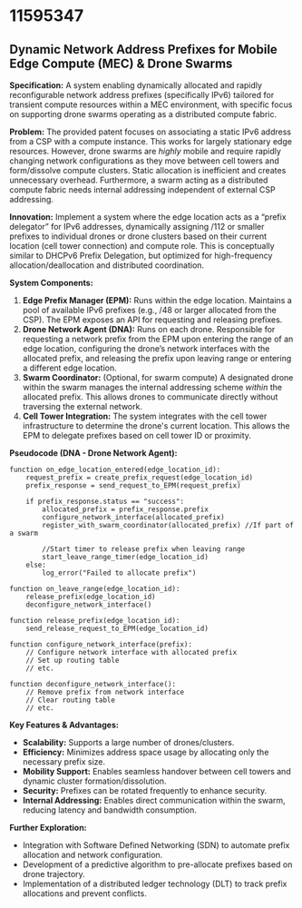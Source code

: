 # 11595347

## Dynamic Network Address Prefixes for Mobile Edge Compute (MEC) & Drone Swarms

**Specification:** A system enabling dynamically allocated and rapidly reconfigurable network address prefixes (specifically IPv6) tailored for transient compute resources within a MEC environment, with specific focus on supporting drone swarms operating as a distributed compute fabric.

**Problem:** The provided patent focuses on associating a static IPv6 address from a CSP with a compute instance. This works for largely stationary edge resources. However, drone swarms are *highly* mobile and require rapidly changing network configurations as they move between cell towers and form/dissolve compute clusters. Static allocation is inefficient and creates unnecessary overhead. Furthermore, a swarm acting as a distributed compute fabric needs internal addressing independent of external CSP addressing.

**Innovation:** Implement a system where the edge location acts as a “prefix delegator” for IPv6 addresses, dynamically assigning /112 or smaller prefixes to individual drones or drone clusters based on their current location (cell tower connection) and compute role. This is conceptually similar to DHCPv6 Prefix Delegation, but optimized for high-frequency allocation/deallocation and distributed coordination.

**System Components:**

1.  **Edge Prefix Manager (EPM):** Runs within the edge location. Maintains a pool of available IPv6 prefixes (e.g., /48 or larger allocated from the CSP).  The EPM exposes an API for requesting and releasing prefixes.
2.  **Drone Network Agent (DNA):** Runs on each drone. Responsible for requesting a network prefix from the EPM upon entering the range of an edge location, configuring the drone’s network interfaces with the allocated prefix, and releasing the prefix upon leaving range or entering a different edge location.
3.  **Swarm Coordinator:** (Optional, for swarm compute) A designated drone within the swarm manages the internal addressing scheme *within* the allocated prefix. This allows drones to communicate directly without traversing the external network.
4.  **Cell Tower Integration:** The system integrates with the cell tower infrastructure to determine the drone's current location.  This allows the EPM to delegate prefixes based on cell tower ID or proximity.

**Pseudocode (DNA - Drone Network Agent):**

```pseudocode
function on_edge_location_entered(edge_location_id):
    request_prefix = create_prefix_request(edge_location_id)
    prefix_response = send_request_to_EPM(request_prefix)

    if prefix_response.status == "success":
        allocated_prefix = prefix_response.prefix
        configure_network_interface(allocated_prefix)
        register_with_swarm_coordinator(allocated_prefix) //If part of a swarm

        //Start timer to release prefix when leaving range
        start_leave_range_timer(edge_location_id)
    else:
        log_error("Failed to allocate prefix")

function on_leave_range(edge_location_id):
    release_prefix(edge_location_id)
    deconfigure_network_interface()

function release_prefix(edge_location_id):
    send_release_request_to_EPM(edge_location_id)

function configure_network_interface(prefix):
    // Configure network interface with allocated prefix
    // Set up routing table
    // etc.

function deconfigure_network_interface():
    // Remove prefix from network interface
    // Clear routing table
    // etc.
```

**Key Features & Advantages:**

*   **Scalability:** Supports a large number of drones/clusters.
*   **Efficiency:** Minimizes address space usage by allocating only the necessary prefix size.
*   **Mobility Support:** Enables seamless handover between cell towers and dynamic cluster formation/dissolution.
*   **Security:**  Prefixes can be rotated frequently to enhance security.
*   **Internal Addressing:** Enables direct communication within the swarm, reducing latency and bandwidth consumption.

**Further Exploration:**

*   Integration with Software Defined Networking (SDN) to automate prefix allocation and network configuration.
*   Development of a predictive algorithm to pre-allocate prefixes based on drone trajectory.
*   Implementation of a distributed ledger technology (DLT) to track prefix allocations and prevent conflicts.